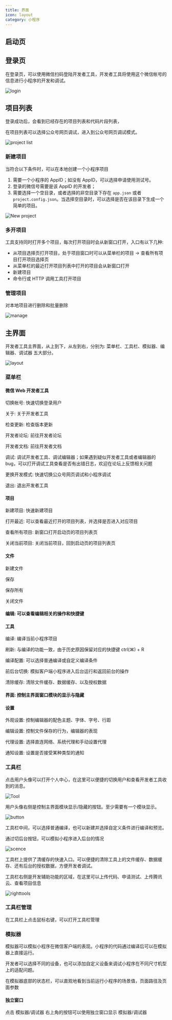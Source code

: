 ```yaml
---
title: 界面
icon: layout
category: 小程序
---
```


## 启动页

## 登录页

在登录页，可以使用微信扫码登陆开发者工具，开发者工具将使用这个微信帐号的信息进行小程序的开发和调试。

![login](https://res.wx.qq.com/wxdoc/dist/assets/img/login.b4162666.png)

## 项目列表

登录成功后，会看到已经存在的项目列表和代码片段列表，

在项目列表可以选择公众号网页调试，进入到公众号网页调试模式。

![project list](https://res.wx.qq.com/wxdoc/dist/assets/img/projectlist.aae3a02e.png)

### 新建项目

当符合以下条件时，可以在本地创建一个小程序项目

1. 需要一个小程序的 AppID；如没有 AppID，可以选择申请使用测试号。
1. 登录的微信号需要是该 AppID 的开发者；
1. 需要选择一个空目录，或者选择的非空目录下存在 `app.json` 或者 `project.config.json`。当选择空目录时，可以选择是否在该目录下生成一个简单的项目。

![New project](https://res.wx.qq.com/wxdoc/dist/assets/img/addproject.ec48a6a3.png)

### 多开项目

工具支持同时打开多个项目，每次打开项目时会从新窗口打开，入口有以下几种:

- 从项目选择页打开项目，处于项目窗口时可以从菜单栏的项目 -> 查看所有项目打开项目选择页
- 从菜单栏的最近打开项目列表中打开的项目会从新窗口打开
- 新建项目
- 命令行或 HTTP 调用工具打开项目

### 管理项目

对本地项目进行删除和批量删除

![manage](https://res.wx.qq.com/wxdoc/dist/assets/img/projectmanage.8cdedbdc.png)

## 主界面

开发者工具主界面，从上到下，从左到右，分别为: 菜单栏、工具栏、模拟器、编辑器、调试器 五大部分。

![layout](https://res.wx.qq.com/wxdoc/dist/assets/img/parts.c8bf6336.png)

### 菜单栏

#### 微信 Web 开发者工具

切换帐号: 快速切换登录用户

关于: 关于开发者工具

检查更新: 检查版本更新

开发者论坛: 前往开发者论坛

开发者文档: 前往开发者文档

调试: 调试开发者工具、调试编辑器；如果遇到疑似开发者工具或者编辑器的 bug，可以打开调试工具查看是否有出错日志，欢迎在论坛上反馈相关问题

更换开发模式: 快速切换公众号网页调试和小程序调试

退出: 退出开发者工具

#### 项目

新建项目: 快速新建项目

打开最近: 可以查看最近打开的项目列表，并选择是否进入对应项目

查看所有项目: 新窗口打开启动页的项目列表页

关闭当前项目: 关闭当前项目，回到启动页的项目列表页

#### 文件

新建文件

保存

保存所有

关闭文件

#### 编辑: 可以查看编辑相关的操作和快捷键

#### 工具

编译: 编译当前小程序项目

刷新: 与编译的功能一致，由于历史原因保留对应的快捷键 ctrl(⌘) + R

编译配置: 可以选择普通编译或自定义编译条件

前后台切换: 模拟客户端小程序进入后台运行和返回前台的操作

清除缓存: 清除文件缓存、数据缓存、以及授权数据

#### 界面: 控制主界面窗口模块的显示与隐藏

#### 设置

外观设置: 控制编辑器的配色主题、字体、字号、行距

编辑设置: 控制文件保存的行为，编辑器的表现

代理设置: 选择直连网络、系统代理和手动设置代理

通知设置: 设置是否接受某种类型的通知

### 工具栏

点击用户头像可以打开个人中心，在这里可以便捷的切换用户和查看开发者工具收到的消息。

![Tool](https://res.wx.qq.com/wxdoc/dist/assets/img/noticecenter.ffa6e967.png)

用户头像右侧是控制主界面模块显示/隐藏的按钮。至少需要有一个模块显示。

![button](https://res.wx.qq.com/wxdoc/dist/assets/img/showandhide.5388b188.gif)

工具栏中间，可以选择普通编译，也可以新建并选择自定义条件进行编译和预览。

通过切后台按钮，可以模拟小程序进入后台的情况

![scence](https://res.wx.qq.com/wxdoc/dist/assets/img/background.2cd7c93b.png)

工具栏上提供了清缓存的快速入口。可以便捷的清除工具上的文件缓存、数据缓存、还有后台的授权数据，方便开发者调试。

工具栏右侧是开发辅助功能的区域，在这里可以上传代码、申请测试、上传腾讯云、查看项目信息

![righttools](https://res.wx.qq.com/wxdoc/dist/assets/img/righttools.8bacf906.png)

### 工具栏管理

在工具栏上点击鼠标右键，可以打开工具栏管理

### 模拟器

模拟器可以模拟小程序在微信客户端的表现。小程序的代码通过编译后可以在模拟器上直接运行。

开发者可以选择不同的设备，也可以添加自定义设备来调试小程序在不同尺寸机型上的适配问题。

在模拟器底部的状态栏，可以直观地看到当前运行小程序的场景值，页面路径及页面参数

#### 独立窗口

点击 模拟器/调试器 右上角的按钮可以使用独立窗口显示 模拟器/调试器
